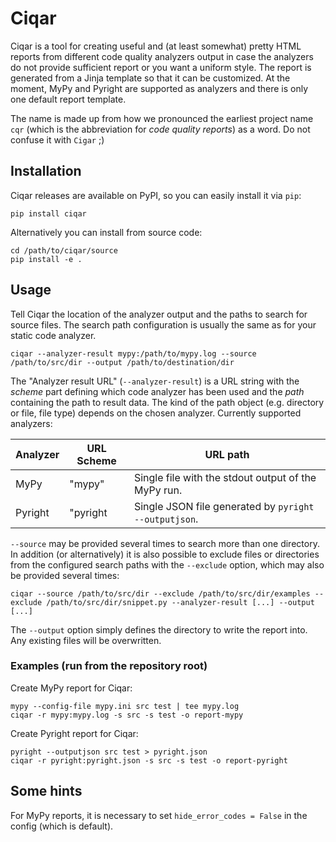 # Ciqar

Ciqar is a tool for creating useful and (at least somewhat) pretty HTML reports from different code
quality analyzers output in case the analyzers do not provide sufficient report or you want a uniform
style. The report is generated from a Jinja template so that it can be customized. At the moment, MyPy
and Pyright are supported as analyzers and there is only one default report template.

The name is made up from how we pronounced the earliest project name `cqr` (which is the abbreviation
for *code quality reports*) as a word. Do not confuse it with `Cigar` ;)


## Installation

Ciqar releases are available on PyPI, so you can easily install it via `pip`:
```
pip install ciqar
```

Alternatively you can install from source code:
```
cd /path/to/ciqar/source
pip install -e .
```


## Usage

Tell Ciqar the location of the analyzer output and the paths to search for source files. The search path
configuration is usually the same as for your static code analyzer.

```
ciqar --analyzer-result mypy:/path/to/mypy.log --source /path/to/src/dir --output /path/to/destination/dir
```

The "Analyzer result URL" (`--analyzer-result`) is a URL string with the *scheme* part defining which code
analyzer has been used and the *path* containing the path to result data. The kind of the path object (e.g.
directory or file, file type) depends on the chosen analyzer. Currently supported analyzers:

| Analyzer | URL Scheme | URL path                                              |
|----------|------------|-------------------------------------------------------|
| MyPy     | "mypy"     | Single file with the stdout output of the MyPy run.   |
| Pyright  | "pyright   | Single JSON file generated by `pyright --outputjson`. |


`--source` may be provided several times to search more than one directory. In addition (or alternatively)
it is also possible to exclude files or directories from the configured search paths with the `--exclude`
option, which may also be provided several times:

```
ciqar --source /path/to/src/dir --exclude /path/to/src/dir/examples --exclude /path/to/src/dir/snippet.py --analyzer-result [...] --output [...]
```

The `--output` option simply defines the directory to write the report into. Any existing files will be overwritten.

### Examples (run from the repository root)

Create MyPy report for Ciqar:
```
mypy --config-file mypy.ini src test | tee mypy.log
ciqar -r mypy:mypy.log -s src -s test -o report-mypy
```

Create Pyright report for Ciqar:
```
pyright --outputjson src test > pyright.json
ciqar -r pyright:pyright.json -s src -s test -o report-pyright
```

## Some hints

For MyPy reports, it is necessary to set `hide_error_codes = False` in the config (which is default).
